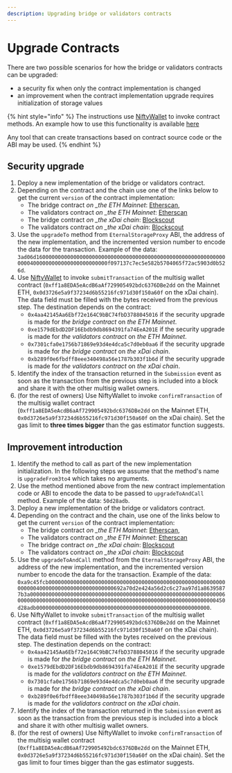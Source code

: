 ```yaml
---
description: Upgrading bridge or validators contracts
---
```


# Upgrade Contracts

There are two possible scenarios for how the bridge or validators contracts can be upgraded:

* a security fix when only the contract implementation is changed
* an improvement when the contract implementation upgrade requires initialization of storage values

{% hint style="info" %}
The instructions use [NiftyWallet](https://chrome.google.com/webstore/detail/nifty-wallet/jbdaocneiiinmjbjlgalhcelgbejmnid) to invoke contract methods. An example how to use this functionality is available [here](https://medium.com/poa-network/nifty-wallet-now-supports-interactions-with-smart-contracts-5e8c43c19e3a)

Any tool that can create transactions based on contract source code or the ABI may be used.
{% endhint %}

## **Security upgrade**

1. Deploy a new implementation of the bridge or validators contract.
2. Depending on the contract and the chain use one of the links below to get the current `version` of the contract implementation:
   * The bridge contract _on \_the ETH Mainnet_: [Etherscan](https://etherscan.io/address/0x4aa42145aa6ebf72e164c9bbc74fbd3788045016#readContract), 
   * The validators contract _on \_the ETH Mainnet_: [Etherscan](https://etherscan.io/address/0xe1579dEbdD2DF16Ebdb9db8694391fa74EeA201E#readContract) 
   * The bridge contract _on \_the xDai chain_: [Blockscout](https://blockscout.com/poa/dai/address/0x7301cfa0e1756b71869e93d4e4dca5c7d0eb0aa6/read_contract)
   * The validators contract _on \_the xDai chain_: [Blockscout](https://blockscout.com/poa/dai/address/0xb289f0e6fbdff8eee340498a56e1787b303f1b6d/read_contract)
3. Use the `upgradeTo` method from `EternalStorageProxy` ABI, the address of the new implementation, and the incremented version number to encode the data for the transaction. Example of the data: `3ad06d160000000000000000000000000000000000000000000000000000000000000004000000000000000000000000f097137c7ec5e582b5704065f72ac5903d0b526d`.
4. Use [NiftyWallet](https://chrome.google.com/webstore/detail/nifty-wallet/jbdaocneiiinmjbjlgalhcelgbejmnid) to invoke `submitTransaction` of the multisig wallet contract \(`0xff1a8EDA5eAcdB6aAf729905492bdc6376DBe2dd` on the Mainnet ETH, `0x0d3726e5a9f37234d6b55216fc971d30f150a60f` on the xDai chain\). The data field must be filled with the bytes received from the previous step. The destination depends on the contract:
   * `0x4aa42145Aa6Ebf72e164C9bBC74fbD3788045016` if the security upgrade is made for _the bridge contract_ on _the ETH Mainnet_. 
   * `0xe1579dEbdD2DF16Ebdb9db8694391fa74EeA201E` if the security upgrade is made for _the validators contract_ on _the ETH Mainnet_. 
   * `0x7301cfa0e1756b71869e93d4e4dca5c7d0eb0aa6` if the security upgrade is made for _the bridge contract_ on _the xDai chain_.
   * `0xb289f0e6fbdff8eee340498a56e1787b303f1b6d` if the security upgrade is made for _the validators contract_ on _the xDai chain_.
5. Identify the index of the transaction returned in the `Submission` event as soon as the transaction from the previous step is included into a block and share it with the other multisig wallet owners.
6. \(for the rest of owners\) Use NiftyWallet  to invoke `confirmTransaction` of the multisig wallet contract \(`0xff1a8EDA5eAcdB6aAf729905492bdc6376DBe2dd` on the Mainnet ETH, `0x0d3726e5a9f37234d6b55216fc971d30f150a60f` on the xDai chain\). Set the gas limit to **three times bigger** than the gas estimator function suggests.

## **Improvement introduction**

1. Identify the method to call as part of the new implementation initialization. In the following steps we assume that the method's name is `upgradeFrom3to4` which takes no arguments. 
2. Use the method mentioned above from the new contract implementation code or ABI to encode the data to be passed to `upgradeToAndCall` method. Example of the data: `50d28adb`. 
3. Deploy a new implementation of the bridge or validators contract.
4. Depending on the contract and the chain, use one of the links below to get the current `version` of the contract implementation:
   * The bridge contract _on \_the ETH Mainnet_: [Etherscan](https://etherscan.io/address/0x4aa42145aa6ebf72e164c9bbc74fbd3788045016#readContract), 
   * The validators contract _on \_the ETH Mainnet_: [Etherscan](https://etherscan.io/address/0xe1579dEbdD2DF16Ebdb9db8694391fa74EeA201E#readContract) 
   * The bridge contract _on \_the xDai chain_: [Blockscout](https://blockscout.com/poa/dai/address/0x7301cfa0e1756b71869e93d4e4dca5c7d0eb0aa6/read_contract)
   * The validators contract _on \_the xDai chain_: [Blockscout](https://blockscout.com/poa/dai/address/0xb289f0e6fbdff8eee340498a56e1787b303f1b6d/read_contract)
5. Use the `upgradeToAndCall` method from the `EternalStorageProxy` ABI, the address of the new implementation, and the incremented version number to encode the data for the transaction. Example of the data: `0xa9c45fcb0000000000000000000000000000000000000000000000000000000000000004000000000000000000000000692a70d2e424a56d2c6c27aa97d1a86395877b3a0000000000000000000000000000000000000000000000000000000000000060000000000000000000000000000000000000000000000000000000000000000450d28adb00000000000000000000000000000000000000000000000000000000`.
6. Use NiftyWallet to invoke `submitTransaction` of the multisig wallet contract \(`0xff1a8EDA5eAcdB6aAf729905492bdc6376DBe2dd` on the Mainnet ETH, `0x0d3726e5a9f37234d6b55216fc971d30f150a60f` on the xDai chain\). The data field must be filled with the bytes received on the previous step. The destination depends on the contract:
   * `0x4aa42145Aa6Ebf72e164C9bBC74fbD3788045016` if the security upgrade is made for _the bridge contract_ on _the ETH Mainnet_. 
   * `0xe1579dEbdD2DF16Ebdb9db8694391fa74EeA201E` if the security upgrade is made for _the validators contract_ on _the ETH Mainnet_. 
   * `0x7301cfa0e1756b71869e93d4e4dca5c7d0eb0aa6` if the security upgrade is made for _the bridge contract_ on _the xDai chain_.
   * `0xb289f0e6fbdff8eee340498a56e1787b303f1b6d` if the security upgrade is made for _the validators contract_ on _the xDai chain_.
7. Identify the index of the transaction returned in the `Submission` event as soon as the transaction from the previous step is included into a block and share it with other multisig wallet owners.
8. \(for the rest of owners\) Use NiftyWallet  to invoke `confirmTransaction` of the multisig wallet contract \(`0xff1a8EDA5eAcdB6aAf729905492bdc6376DBe2dd` on the Mainnet ETH, `0x0d3726e5a9f37234d6b55216fc971d30f150a60f` on the xDai chain\). Set the gas limit to four times bigger than the gas estimator suggests.

